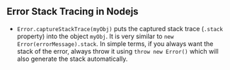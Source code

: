 ## Error Stack Tracing in Nodejs

- `Error.captureStackTrace(myObj)` puts the captured stack trace (`.stack` property) into the object `myObj`. It is very similar to `new Error(errorMessage).stack`. In simple terms, if you always want the stack of the error, always throw it using `throw new Error()` which will also generate the stack automatically.
